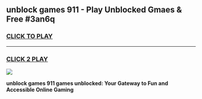 
## unblock games 911 - Play Unblocked Gmaes & Free #3an6q
<h3>
<a href="https://news.freeplayer.one?title=unblock_games_911&ref=26F">CLICK TO PLAY</a></h3>
<hr>

<h3>
<a href="https://news.freeplayer.one?title=unblock_games_911&ref=26F">CLICK 2 PLAY</a>
  
</h3>

<a href="https://news.freeplayer.one?title=unblock_games_911&ref=26F/"><img src="https://clearcache.store/games.png"></a>


**unblock games 911 games unblocked: Your Gateway to Fun and Accessible Online Gaming**
